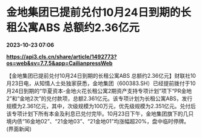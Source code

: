 # 金地集团已提前兑付10月24日到期的长租公寓ABS 总额约2.36亿元

**2023-10-23 07:06**

**https://api3.cls.cn/share/article/1492773?os=web&sv=7.7.5&app=CailianpressWeb**

【金地集团已提前兑付10月24日到期的长租公寓ABS 总额约2.36亿元】财联社10月23日电，从知情人士处独家获悉，金地集团（600383.SH）已经提前拨付于10月24日到期的“华夏资本-金地火花长租公寓2期资产支持专项计划”项下“PR金地2”和“金地2次”的兑付款项，总额2.361亿元。该专项计划为长租公寓ABS，发行规模为2.361亿元，其中，次级规模为100万元，优先级规模为2.351亿元。兑付后该专项计划下所有本金及利息已兑付完毕。10月23日下午，金地集团旗下的几只境内债“16金地02”、“21金地03”、“21金地01”均涨幅超20%，盘中临时停牌。 (界面新闻)